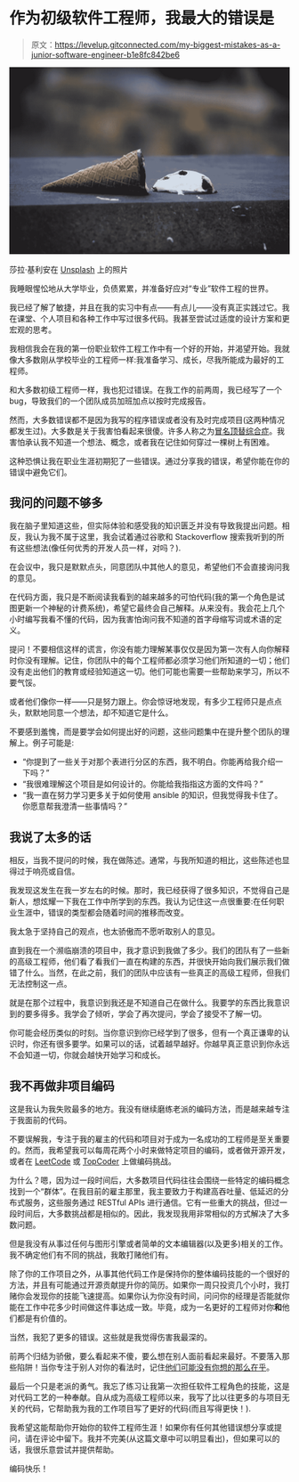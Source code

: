 # 作为初级软件工程师，我最大的错误是

> 原文：<https://levelup.gitconnected.com/my-biggest-mistakes-as-a-junior-software-engineer-b1e8fc842be6>

![](img/bdb20ff57dcfeeacde8e0487d5c61874.png)

莎拉·基利安在 [Unsplash](https://unsplash.com/s/photos/mistake?utm_source=unsplash&utm_medium=referral&utm_content=creditCopyText) 上的照片

我睡眼惺忪地从大学毕业，负债累累，并准备好应对“专业”软件工程的世界。

我已经了解了敏捷，并且在我的实习中有点——有点儿——没有真正实践过它。我在课堂、个人项目和各种工作中写过很多代码。我甚至尝试过适度的设计方案和更宏观的思考。

我相信我会在我的第一份职业软件工程工作中有一个好的开始，并渴望开始。我就像大多数刚从学校毕业的工程师一样:我准备学习、成长，尽我所能成为最好的工程师。

和大多数初级工程师一样，我也犯过错误。在我工作的前两周，我已经写了一个 bug，导致我们的一个团队成员加班加点以按时完成报告。

然而，大多数错误都不是因为我写的程序错误或者没有及时完成项目(这两种情况都发生过)。大多数是关于我害怕看起来很傻。许多人称之为[冒名顶替综合症](https://medium.com/mind-cafe/how-to-overcome-imposter-syndrome-c54e94859ca4)。我害怕承认我不知道一个想法、概念，或者我在记住如何穿过一棵树上有困难。

这种恐惧让我在职业生涯初期犯了一些错误。通过分享我的错误，希望你能在你的错误中避免它们。

## 我问的问题不够多

我在脑子里知道这些，但实际体验和感受我的知识匮乏并没有导致我提出问题。相反，我认为我不属于这里，我会试着通过谷歌和 Stackoverflow 搜索我听到的所有这些想法(像任何优秀的开发人员一样，对吗？).

在会议中，我只是默默点头，同意团队中其他人的意见，希望他们不会直接询问我的意见。

在代码方面，我只是不断阅读我看到的越来越多的可怕代码(我的第一个角色是试图更新一个神秘的计费系统)，希望它最终会自己解释。从来没有。我会花上几个小时编写我看不懂的代码，因为我害怕询问我不知道的首字母缩写词或术语的定义。

提问！不要相信这样的谎言，你没有能力理解某事仅仅是因为第一次有人向你解释时你没有理解。记住，你团队中的每个工程师都必须学习他们所知道的一切；他们没有走出他们的教育或经验知道这一切。他们可能也需要一些帮助来学习，所以不要气馁。

或者他们像你一样——只是努力跟上。你会惊讶地发现，有多少工程师只是点点头，默默地同意一个想法，却不知道它是什么。

不要感到羞愧，而是要学会如何提出好的问题，这些问题集中在提升整个团队的理解上。例子可能是:

*   “你提到了一些关于对那个表进行分区的东西，我不明白。你能再给我介绍一下吗？”
*   “我很难理解这个项目是如何设计的。你能给我指指这方面的文件吗？”
*   “我一直在努力学习更多关于如何使用 ansible 的知识，但我觉得我卡住了。你愿意帮我澄清一些事情吗？”

## 我说了太多的话

相反，当我不提问的时候，我在做陈述。通常，与我所知道的相比，这些陈述也显得过于响亮或自信。

我发现这发生在我一岁左右的时候。那时，我已经获得了很多知识，不觉得自己是新人，想炫耀一下我在工作中所学到的东西。我认为记住这一点很重要:在任何职业生涯中，错误的类型都会随着时间的推移而改变。

我太急于坚持自己的观点，也太骄傲而不愿听取别人的意见。

直到我在一个濒临崩溃的项目中，我才意识到我做了多少。我们的团队有了一些新的高级工程师，他们看了看我们一直在构建的东西，并很快开始向我们展示我们做错了什么。当然，在此之前，我们的团队中应该有一些真正的高级工程师，但我们无法控制这一点。

就是在那个过程中，我意识到我还是不知道自己在做什么。我要学的东西比我意识到的要多得多。我学会了倾听，学会了再次提问，学会了接受不了解一切。

你可能会经历类似的时刻。当你意识到你已经学到了很多，但有一个真正谦卑的认识时，你还有很多要学。如果可以的话，试着越早越好。你越早真正意识到你永远不会知道一切，你就会越快开始学习和成长。

## 我不再做非项目编码

这是我认为我失败最多的地方。我没有继续磨练老派的编码方法，而是越来越专注于我面前的代码。

不要误解我，专注于我的雇主的代码和项目对于成为一名成功的工程师是至关重要的。然而，我希望我可以每周花两个小时来做特定项目的编码，或者做开源开发，或者在 [LeetCode](https://leetcode.com/) 或 [TopCoder](http://topcoder.com) 上做编码挑战。

为什么？嗯，因为过一段时间后，大多数项目代码往往会围绕一些特定的编码概念找到一个“群体”。在我目前的雇主那里，我主要致力于构建高吞吐量、低延迟的分布式服务，这些服务通过 RESTful APIs 进行通信。它有一些重大的挑战，但过一段时间后，大多数挑战都是相似的。因此，我发现我用非常相似的方式解决了大多数问题。

但是我没有从事过任何与图形引擎或者简单的文本编辑器(以及更多)相关的工作。我不确定他们有不同的挑战，我敢打赌他们有。

除了你的工作项目之外，从事其他代码工作是保持你的整体编码技能的一个很好的方法，并且有可能通过开源贡献提升你的简历。如果你一周只投资几个小时，我打赌你会发现你的技能飞速提高。如果你认为你没有时间，问问你的经理是否能就你能在工作中花多少时间做这件事达成一致。毕竟，成为一名更好的工程师对你**和**他们都是有价值的。

当然，我犯了更多的错误。这些就是我觉得伤害我最深的。

前两个归结为骄傲，要么看起来不傻，要么想在别人面前看起来最好。不要落入那些陷阱！当你专注于别人对你的看法时，记住[他们可能没有你想的那么在乎](https://medium.com/the-ascent/research-confirms-that-no-one-is-really-thinking-about-you-f6e7b09c458)。

最后一个只是老派的勇气。我忘了练习让我第一次担任软件工程角色的技能，这是对代码工艺的一种奉献。自从成为高级工程师以来，我写了比以往更多的与项目无关的代码，它帮助我为我的工作项目写了更好的代码(而且写得更快！).

我希望这能帮助你开始你的软件工程师生涯！如果你有任何其他错误想分享或提问，请在评论中留下。我并不完美(从这篇文章中可以明显看出)，但如果可以的话，我很乐意尝试并提供帮助。

编码快乐！